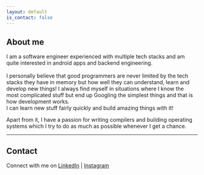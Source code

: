 ```yaml
---
layout: default
is_contact: false
---
```


## About me

I am a software engineer experienced with multiple tech stacks and am quite interested in android apps and backend engineering.<br>
<br>
I personally believe that good programmers are never limited by the tech stacks they have in memory but how well they can understand, learn and develop new things! I always find myself in situations where I know the most complicated stuff but end up Googling the simplest things and that is how development works.<br>
I can learn new stuff fairly quickly and build amazing things with it!

Apart from it, I have a passion for writing compilers and building operating systems which I try to do as much as possible whenever I get a chance.

* * *

## Contact
Connect with me on [LinkedIn](https://www.linkedin.com/in/shahidans/) | [Instagram](https://instagram.com/shahidraza._) 